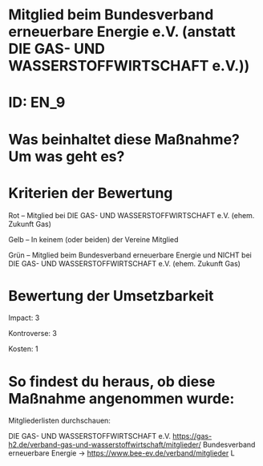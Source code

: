 # Mitglied beim Bundesverband erneuerbare Energie e.V. (anstatt DIE GAS- UND WASSERSTOFFWIRTSCHAFT e.V.))
# ID: EN_9
# Was beinhaltet diese Maßnahme? Um was geht es?
# Kriterien der Bewertung

Rot –  Mitglied bei DIE GAS- UND WASSERSTOFFWIRTSCHAFT e.V. (ehem. Zukunft Gas)

Gelb –  In keinem (oder beiden) der Vereine Mitglied

Grün – Mitglied beim Bundesverband erneuerbare Energie und NICHT bei DIE GAS- UND WASSERSTOFFWIRTSCHAFT e.V. (ehem. Zukunft Gas)

# Bewertung der Umsetzbarkeit

Impact: 3

Kontroverse: 3

Kosten: 1

# So findest du heraus, ob diese Maßnahme angenommen wurde:
Mitgliederlisten durchschauen:

DIE GAS- UND WASSERSTOFFWIRTSCHAFT e.V. https://gas-h2.de/verband-gas-und-wasserstoffwirtschaft/mitglieder/
Bundesverband erneuerbare Energie -> https://www.bee-ev.de/verband/mitglieder
L
